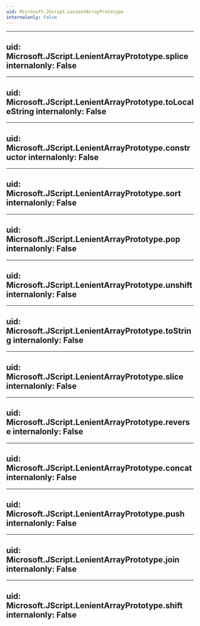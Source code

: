 ```yaml
---
uid: Microsoft.JScript.LenientArrayPrototype
internalonly: False
---
```


---
uid: Microsoft.JScript.LenientArrayPrototype.splice
internalonly: False
---

---
uid: Microsoft.JScript.LenientArrayPrototype.toLocaleString
internalonly: False
---

---
uid: Microsoft.JScript.LenientArrayPrototype.constructor
internalonly: False
---

---
uid: Microsoft.JScript.LenientArrayPrototype.sort
internalonly: False
---

---
uid: Microsoft.JScript.LenientArrayPrototype.pop
internalonly: False
---

---
uid: Microsoft.JScript.LenientArrayPrototype.unshift
internalonly: False
---

---
uid: Microsoft.JScript.LenientArrayPrototype.toString
internalonly: False
---

---
uid: Microsoft.JScript.LenientArrayPrototype.slice
internalonly: False
---

---
uid: Microsoft.JScript.LenientArrayPrototype.reverse
internalonly: False
---

---
uid: Microsoft.JScript.LenientArrayPrototype.concat
internalonly: False
---

---
uid: Microsoft.JScript.LenientArrayPrototype.push
internalonly: False
---

---
uid: Microsoft.JScript.LenientArrayPrototype.join
internalonly: False
---

---
uid: Microsoft.JScript.LenientArrayPrototype.shift
internalonly: False
---
